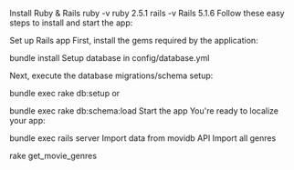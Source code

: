 Install Ruby & Rails
ruby -v ruby 2.5.1
rails -v Rails 5.1.6
Follow these easy steps to install and start the app:

Set up Rails app
First, install the gems required by the application:

bundle install 
Setup database in config/database.yml

Next, execute the database migrations/schema setup:

bundle exec rake db:setup
or

bundle exec rake db:schema:load
Start the app
You're ready to localize your app:

bundle exec rails server
Import data from movidb API
Import all genres

rake get_movie_genres

